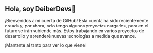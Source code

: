 ## Hola, soy DeiberDevs👋

¡Bienvenidos a mi cuenta de GitHub! Esta cuenta ha sido recientemente creada y, por ahora, solo tengo algunos proyectos cargados, pero en el futuro se irán subiendo más. Estoy trabajando en varios proyectos de desarrollo y aprenderé nuevas tecnologías a medida que avance.

¡Mantente al tanto para ver lo que viene!

<!--
**deiber22/deiber22** is a ✨ _special_ ✨ repository because its `README.md` (this file) appears on your GitHub profile.

Here are some ideas to get you started:

- 🔭 I’m currently working on ...
- 🌱 I’m currently learning ...
- 👯 I’m looking to collaborate on ...
- 🤔 I’m looking for help with ...
- 💬 Ask me about ...
- 📫 How to reach me: ...
- 😄 Pronouns: ...
- ⚡ Fun fact: ...
-->

